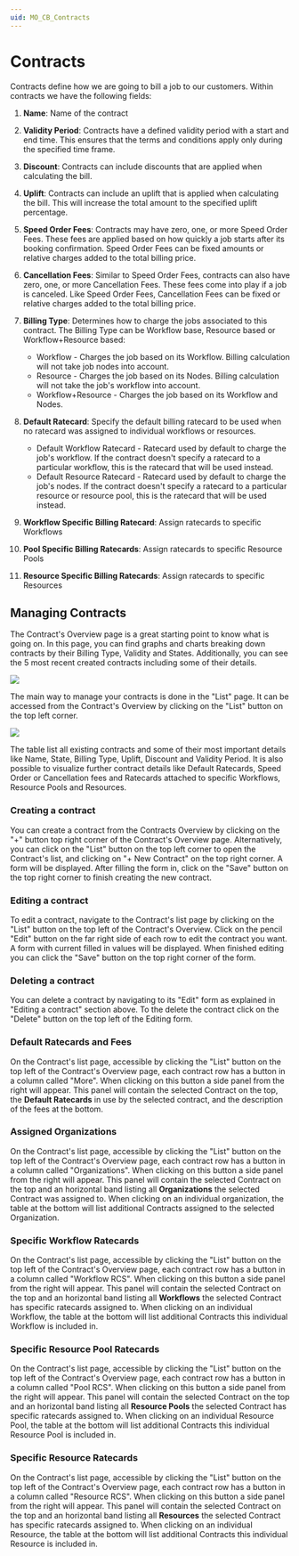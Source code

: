```yaml
---
uid: MO_CB_Contracts
---
```


# Contracts

Contracts define how we are going to bill a job to our customers. Within contracts we have the following fields:

1. **Name**: Name of the contract

1. **Validity Period**: Contracts have a defined validity period with a start and end time. This ensures that the terms and conditions apply only during the specified time frame.

1. **Discount**: Contracts can include discounts that are applied when calculating the bill.

1. **Uplift**: Contracts can include an uplift that is applied when calculating the bill. This will increase the total amount to the specified uplift percentage.

1. **Speed Order Fees**: Contracts may have zero, one, or more Speed Order Fees. These fees are applied based on how quickly a job starts after its booking confirmation. Speed Order Fees can be fixed amounts or relative charges added to the total billing price.

1. **Cancellation Fees**: Similar to Speed Order Fees, contracts can also have zero, one, or more Cancellation Fees. These fees come into play if a job is canceled. Like Speed Order Fees, Cancellation Fees can be fixed or relative charges added to the total billing price.

1. **Billing Type**: Determines how to charge the jobs associated to this contract. The Billing Type can be Workflow base, Resource based or Workflow+Resource based:

   * Workflow - Charges the job based on its Workflow. Billing calculation will not take job nodes into account.
   * Resource - Charges the job based on its Nodes. Billing calculation will not take the job's workflow into account.
   * Workflow+Resource - Charges the job based on its Workflow and Nodes.

1. **Default Ratecard**: Specify the default billing ratecard to be used when no ratecard was assigned to individual workflows or resources.

   * Default Workflow Ratecard - Ratecard used by default to charge the job's workflow. If the contract doesn't specify a ratecard to a particular workflow, this is the ratecard that will be used instead.
   * Default Resource Ratecard - Ratecard used by default to charge the job's nodes. If the contract doesn't specify a ratecard to a particular resource or resource pool, this is the ratecard that will be used instead.

1. **Workflow Specific Billing Ratecard**: Assign ratecards to specific Workflows

1. **Pool Specific Billing Ratecards**: Assign ratecards to specific Resource Pools

1. **Resource Specific Billing Ratecards**: Assign ratecards to specific Resources

## Managing Contracts

The Contract's Overview page is a great starting point to know what is going on. In this page, you can find graphs and charts breaking down contracts by their Billing Type, Validity and States. Additionally, you can see the 5 most recent created contracts including some of their details.

<img src="~/user-guide/images/mo_cb_ContractOverview.png">

The main way to manage your contracts is done in the "List" page. It can be accessed from the Contract's Overview by clicking on the "List" button on the top left corner.

<img src="~/user-guide/images/mo_cb_ContractList.png">

The table list all existing contracts and some of their most important details like Name, State, Billing Type, Uplift, Discount and Validity Period.
It is also possible to visualize further contract details like Default Ratecards, Speed Order or Cancellation fees and Ratecards attached to specific Workflows, Resource Pools and Resources.

### Creating a contract

You can create a contract from the Contracts Overview by clicking on the "+" button top right corner of the Contract's Overview page. Alternatively, you can click on the "List" button on the top left corner to open the Contract's list, and clicking on "+ New Contract" on the top right corner. A form will be displayed. After filling the form in, click on the "Save" button on the top right corner to finish creating the new contract.

### Editing a contract

To edit a contract, navigate to the Contract's list page by clicking on the "List" button on the top left of the Contract's Overview. Click on the pencil "Edit" button on the far right side of each row to edit the contract you want. A form with current filled in values will be displayed. When finished editing you can click the "Save" button on the top right corner of the form.

### Deleting a contract

You can delete a contract by navigating to its "Edit" form as explained in "Editing a contract" section above. To the delete the contract click on the "Delete" button on the top left of the Editing form.

### Default Ratecards and Fees

On the Contract's list page, accessible by clicking the "List" button on the top left of the Contract's Overview page, each contract row has a button in a column called "More". When clicking on this button a side panel from the right will appear. This panel will contain the selected Contract on the top, the **Default Ratecards** in use by the selected contract, and the description of the fees at the bottom.

### Assigned Organizations

On the Contract's list page, accessible by clicking the "List" button on the top left of the Contract's Overview page, each contract row has a button in a column called "Organizations". When clicking on this button a side panel from the right will appear. This panel will contain the selected Contract on the top and an horizontal band listing all **Organizations** the selected Contract was assigned to. When clicking on an individual organization, the table at the bottom will list additional Contracts assigned to the selected Organization.

### Specific Workflow Ratecards

On the Contract's list page, accessible by clicking the "List" button on the top left of the Contract's Overview page, each contract row has a button in a column called "Workflow RCS". When clicking on this button a side panel from the right will appear. This panel will contain the selected Contract on the top and an horizontal band listing all **Workflows** the selected Contract has specific ratecards assigned to. When clicking on an individual Workflow, the table at the bottom will list additional Contracts this individual Workflow is included in.

### Specific Resource Pool Ratecards

On the Contract's list page, accessible by clicking the "List" button on the top left of the Contract's Overview page, each contract row has a button in a column called "Pool RCS". When clicking on this button a side panel from the right will appear. This panel will contain the selected Contract on the top and an horizontal band listing all **Resource Pools** the selected Contract has specific ratecards assigned to. When clicking on an individual Resource Pool, the table at the bottom will list additional Contracts this individual Resource Pool is included in.

### Specific Resource Ratecards

On the Contract's list page, accessible by clicking the "List" button on the top left of the Contract's Overview page, each contract row has a button in a column called "Resource RCS". When clicking on this button a side panel from the right will appear. This panel will contain the selected Contract on the top and an horizontal band listing all **Resources** the selected Contract has specific ratecards assigned to. When clicking on an individual Resource, the table at the bottom will list additional Contracts this individual Resource is included in.
